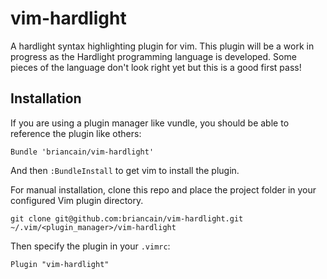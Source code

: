 # vim-hardlight

A hardlight syntax highlighting plugin for vim. This plugin will be a work in
progress as the Hardlight programming language is developed. Some pieces of the
language don't look right yet but this is a good first pass!

## Installation

If you are using a plugin manager like vundle, you should be able to reference
the plugin like others:

```vim
Bundle 'briancain/vim-hardlight'
```

And then `:BundleInstall` to get vim to install the plugin.

For manual installation, clone this repo and place the project folder in your
configured Vim plugin directory.

```shell
git clone git@github.com:briancain/vim-hardlight.git ~/.vim/<plugin_manager>/vim-hardlight
```

Then specify the plugin in your `.vimrc`:

```vim
Plugin "vim-hardlight"
```
